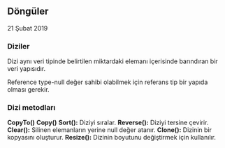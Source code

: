 ## Döngüler

21 Şubat 2019

### Diziler

Dizi aynı veri tipinde belirtilen miktardaki elemanı içerisinde barındıran bir veri yapısıdır.

Reference type-null değer sahibi olabilmek için referans tip bir yapıda olması gerekir.

### Dizi metodları

**CopyTo()**
**Copy()**
**Sort():** Diziyi sıralar.
**Reverse():** Diziyi tersine çevirir.
**Clear():** Silinen elemanların yerine null değer atanır.
**Clone():** Dizinin bir kopyasını oluşturur.
**Resize():** Dizinin boyutunu değiştirmek için kullanılır.
